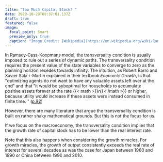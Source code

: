 ```yaml
---
title: "Too Much Capital Stock? "
date: 2023-10-29T00:37:01.137Z
draft: true
featured: false
image:
  focal_point: Smart
  preview_only: true
  caption: "Image Credit: [Wikipedia](https://en.wikipedia.org/wiki/Ramsey%E2%80%93Cass%E2%80%93Koopmans_model)"
---
```


In Ramsey-Cass-Koopmans model, the transversality condition is usually imposed to rule out a series of dynamic paths. The transversality condition requires the present value of the state variables to converge to zero as the planning horizon recedes towards infinity. The intuition, as Robert Barro and Xavier Sala-i-Martin explained in their textbook _Economic Growth_, is that "optimizing agents do not want to have any valuable assets left over at the end" and that "it would be suboptimal for
households to accumulate positive assets forever at the rate {{< math >}}$r${{< /math >}} or higher, because utility would increase if these assets were instead consumed in finite time. " ([p.92](https://www.google.com/books/edition/Economic_Growth_second_edition/4KnuDwAAQBAJ?hl=en&gbpv=1&pg=PA92&printsec=frontcover))

However, there are many literature that argue the transversality condition is built on rather shaky mathematical grounds. But this is not the focus for us. 

If we focus on the macroeconomy, the transversality condition implies that the growth rate of capital stock has to be lower than the real interest rate. 

Note that this also happens when considering the growth miracles. For growth miracles, the growth of output consistently exceeds the real rate of interest for several decades as was the case for Japan between 1960 and 1990 or China between 1990 and 2010. 

<br>


